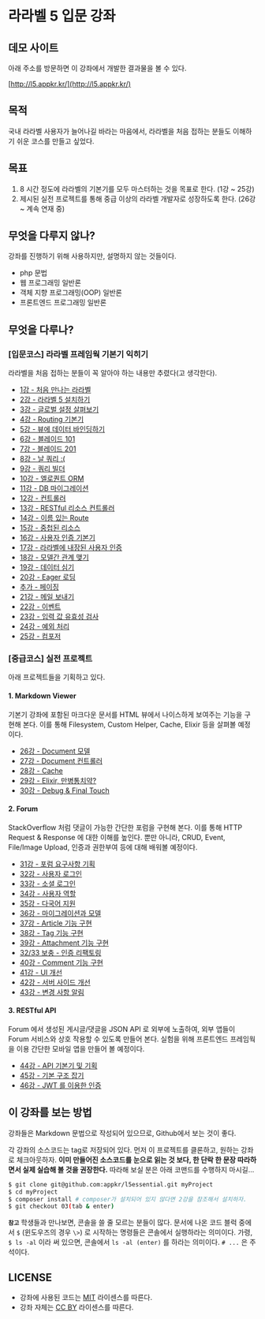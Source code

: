 # 라라벨 5 입문 강좌

## 데모 사이트

아래 주소를 방문하면 이 강좌에서 개발한 결과물을 볼 수 있다.

[http://l5.appkr.kr/](http://l5.appkr.kr/)

## 목적

국내 라라벨 사용자가 늘어나길 바라는 마음에서, 라라벨을 처음 접하는 분들도 이해하기 쉬운 코스를 만들고 싶었다.
 
## 목표

1.  8 시간 정도에 라라벨의 기본기를 모두 마스터하는 것을 목표로 한다. (1강 ~ 25강)
2.  제시된 실전 프로젝트를 통해 중급 이상의 라라벨 개발자로 성장하도록 한다. (26강 ~ 계속 연재 중)

## 무엇을 다루지 않나?

강좌를 진행하기 위해 사용하지만, 설명하지 않는 것들이다.

-   php 문법
-   웹 프로그래밍 일반론
-   객체 지향 프로그래밍(OOP) 일반론
-   프론트엔드 프로그래밍 일반론

## 무엇을 다루나?

### **[입문코스]** 라라벨 프레임웍 기본기 익히기

라라벨을 처음 접하는 분들이 꼭 알아야 하는 내용만 추렸다(고 생각한다). 

-   [1강 - 처음 만나는 라라벨](lessons/01-welcome.md)
-   [2강 - 라라벨 5 설치하기](lessons/02-hello-laravel.md)
-   [3강 - 글로벌 설정 살펴보기](lessons/03-configuration.md)
-   [4강 - Routing 기본기](lessons/04-routing-basics.md)
-   [5강 - 뷰에 데이터 바인딩하기](lessons/05-pass-data-to-view.md)
-   [6강 - 블레이드 101](lessons/06-blade-101.md)
-   [7강 - 블레이드 201](lessons/07-blade-201.md)
-   [8강 - 날 쿼리 :(](lessons/08-raw-queries.md)
-   [9강 - 쿼리 빌더](lessons/09-query-builder.md)
-   [10강 - 엘로퀀트 ORM](lessons/10-eloquent.md)
-   [11강 - DB 마이그레이션](lessons/11-migration.md)
-   [12강 - 컨트롤러](lessons/12-controller.md)
-   [13강 - RESTful 리소스 컨트롤러](lessons/13-restful-resource-controller.md)
-   [14강 - 이름 있는 Route](lessons/14-named-routes.md)
-   [15강 - 중첩된 리소스](lessons/15-nested-resources.md)
-   [16강 - 사용자 인증 기본기](lessons/16-authentication.md)
-   [17강 - 라라벨에 내장된 사용자 인증](lessons/17-authentication-201.md)
-   [18강 - 모델간 관계 맺기](lessons/18-eloquent-relationships.md)
-   [19강 - 데이터 심기](lessons/19-seeder.md)
-   [20강 - Eager 로딩](lessons/20-eager-loading.md)
-   [추가 - 페이징](lessons/20-1-pagination.md)
-   [21강 - 메일 보내기](lessons/21-mail.md)
-   [22강 - 이벤트](lessons/22-events.md)
-   [23강 - 입력 값 유효성 검사](lessons/23-validation.md)
-   [24강 - 예외 처리](lessons/24-exception-handling.md)
-   [25강 - 컴포저](lessons/25-composer.md)

### **[중급코스]** 실전 프로젝트

아래 프로젝트들을 기획하고 있다.

#### 1. Markdown Viewer

기본기 강좌에 포함된 마크다운 문서를 HTML 뷰에서 나이스하게 보여주는 기능을 구현해 본다. 이를 통해 Filesystem, Custom Helper, Cache, Elixir 등을 살펴볼 예정이다.

-   [26강 - Document 모델](lessons/26-document-model.md)
-   [27강 - Document 컨트롤러](lessons/27-document-controller.md)
-   [28강 - Cache](lessons/28-cache.md)
-   [29강 - Elixir, 만병통치약?](lessons/29-elixir.md)
-   [30강 - Debug & Final Touch](lessons/30-final-touch.md)

#### 2. Forum

StackOverflow 처럼 댓글이 가능한 간단한 포럼을 구현해 본다. 이를 통해 HTTP Request &amp; Response 에 대한 이해를 높인다. 뿐만 아니라, CRUD, Event, File/Image Upload, 인증과 권한부여 등에 대해 배워볼 예정이다.

-   [31강 - 포럼 요구사항 기획](lessons/31-forum-features.md)
-   [32강 - 사용자 로그인](lessons/32-login.md)
-   [33강 - 소셜 로그인](lessons/33-social-login.md)
-   [34강 - 사용자 역할](lessons/34-role.md)
-   [35강 - 다국어 지원](lessons/35-locale.md)
-   [36강 - 마이그레이션과 모델](lessons/36-models.md)
-   [37강 - Article 기능 구현](lessons/37-articles.md)
-   [38강 - Tag 기능 구현](lessons/38-tags.md)
-   [39강 - Attachment 기능 구현](lessons/39-attachments.md)
-   [32/33 보충 - 인증 리팩토링](lessons/32n33-auth-refactoring.md)
-   [40강 - Comment 기능 구현](lessons/40-comments.md)
-   [41강 - UI 개선](lessons/41-ui-makeup.md)
-   [42강 - 서버 사이드 개선](lessons/42-be-makeup.md)
-   [43강 - 변경 사항 알림](lessons/43-change-note.md)

#### 3. RESTful API

Forum 에서 생성된 게시글/댓글을 JSON API 로 외부에 노출하여, 외부 앱들이 Forum 서비스와 상호 작용할 수 있도록 만들어 본다. 실험을 위해 프론트엔드 프레임웍을 이용 간단한 모바일 앱을 만들어 볼 예정이다.
 
-   [44강 - API 기본기 및 기획](lessons/44-api-basic.md)
-   [45강 - 기본 구조 잡기](lessons/45-api-big-picture.md)
-   [46강 - JWT 를 이용한 인증](lessons/46-jwt.md)

## 이 강좌를 보는 방법

강좌들은 Markdown 문법으로 작성되어 있으므로, Github에서 보는 것이 좋다. 

각 강좌의 소스코드는 tag로 저장되어 있다. 먼저 이 프로젝트를 클론하고, 원하는 강좌로 체크아웃하자. **이미 만들어진 소스코드를 눈으로 읽는 것 보다, 한 단락 한 문장 따라하면서 실제 실습해 볼 것을 권장한다.** 따라해 보실 분은 아래 코맨드를 수행하지 마시길...

```bash
$ git clone git@github.com:appkr/l5essential.git myProject
$ cd myProject
$ composer install # composer가 설치되어 있지 않다면 2강을 참조해서 설치하자.
$ git checkout 03(tab & enter)
```

**`참고`** 학생들과 만나보면, 콘솔을 쓸 줄 모르는 분들이 많다. 문서에 나온 코드 블럭 중에서 `$` (윈도우즈의 경우 `\>`) 로 시작하는 명령들은 콘솔에서 실행하라는 의미이다. 가령, `$ ls -al` 이라 써 있으면, 콘솔에서 `ls -al (enter)` 를 하라는 의미이다. `# ...` 은 주석이다.

## LICENSE

- 강좌에 사용된 코드는 [MIT](https://raw.githubusercontent.com/appkr/l5essential/master/LICENSE) 라이센스를 따른다.
- 강좌 자체는 [CC BY](https://creativecommons.org/licenses/by/2.0/kr/) 라이센스를 따른다.
